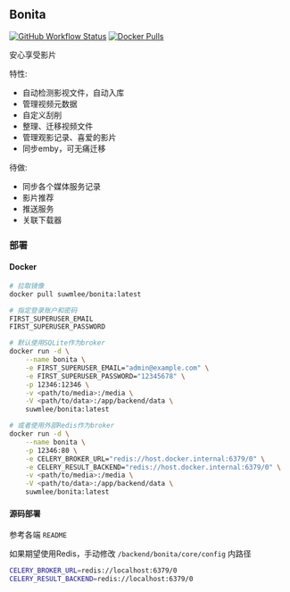 
## Bonita

[![GitHub Workflow Status](https://img.shields.io/github/actions/workflow/status/suwmlee/bonita/docker-publish.yml?branch=master)](https://github.com/suwmlee/bonita/actions) [![Docker Pulls](https://img.shields.io/docker/pulls/suwmlee/bonita)](https://hub.docker.com/r/suwmlee/bonita)

安心享受影片

特性:
- 自动检测影视文件，自动入库
- 管理视频元数据
- 自定义刮削
- 整理、迁移视频文件
- 管理观影记录、喜爱的影片
- 同步emby，可无痛迁移

待做:
- 同步各个媒体服务记录
- 影片推荐
- 推送服务
- 关联下载器


### 部署

#### Docker

```sh
# 拉取镜像
docker pull suwmlee/bonita:latest

# 指定登录账户和密码
FIRST_SUPERUSER_EMAIL
FIRST_SUPERUSER_PASSWORD

# 默认使用SQLite作为broker
docker run -d \
    --name bonita \
    -e FIRST_SUPERUSER_EMAIL="admin@example.com" \
    -e FIRST_SUPERUSER_PASSWORD="12345678" \
    -p 12346:12346 \
    -v <path/to/media>:/media \
    -V <path/to/data>:/app/backend/data \
    suwmlee/bonita:latest

# 或者使用外部Redis作为broker
docker run -d \
    --name bonita \
    -p 12346:80 \
    -e CELERY_BROKER_URL="redis://host.docker.internal:6379/0" \
    -e CELERY_RESULT_BACKEND="redis://host.docker.internal:6379/0" \
    -v <path/to/media>:/media \
    -V <path/to/data>:/app/backend/data \
    suwmlee/bonita:latest
```

#### 源码部署

参考各端 `README`

如果期望使用Redis，手动修改 `/backend/bonita/core/config` 内路径
```sh
CELERY_BROKER_URL=redis://localhost:6379/0
CELERY_RESULT_BACKEND=redis://localhost:6379/0
```
